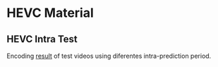 # HEVC Material 
## HEVC Intra Test
Encoding [result](/HEVC_TEST) of test videos using diferentes intra-prediction period.